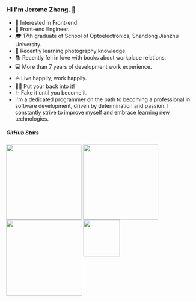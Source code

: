 ### Hi I'm Jerome Zhang. 👋

- 🧐  Interested in Front-end.
- 💼  Front-end Engineer.
- 🎓  17th graduate of School of Optoelectronics, Shandong Jianzhu University.
- 🌱  Recently learning photography knowledge.
- 📚  Recently fell in love with books about workplace relations.
- 💻  More than 7 years of development work experience.
- ⛵  Live happily, work happily.
- ✍🏻  Put your back into it!
- ✨  Fake it until you become it.
- I'm a dedicated programmer on the path to becoming a professional in software development, driven by determination and passion. I constantly strive to improve myself and embrace learning new technologies.

##### GitHub Stats

<a href="#">
  <img height=200 align="center" src="https://my-stats-43gk.vercel.app/api?username=AndyZjy&show_icons=true&theme=radical&hide=contribs,issues&show=discussions_answered&rank_icon=github&include_all_commits=true&card_width=150" />
</a>
<a href="#">
  <img height=200 align="center" src="https://my-stats-43gk.vercel.app/api/top-langs/?username=AndyZjy&hide=html,scss,css&langs_count=8&layout=compact&theme=radical&card_width=150" />
</a>

<img align="left" height=202 src="https://github-readme-streak-stats-git-main-davids-projects-ad77adcc.vercel.app/?user=blocage&theme=radical"/>
<img align="left" height=97 src="https://github-profile-trophy.vercel.app/?username=AndyZjy&theme=radical&no-frame=true&title=Stars,Followers,Commits&column=-1"/>
